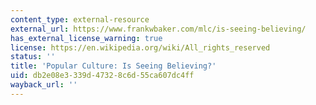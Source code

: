 ```yaml
---
content_type: external-resource
external_url: https://www.frankwbaker.com/mlc/is-seeing-believing/
has_external_license_warning: true
license: https://en.wikipedia.org/wiki/All_rights_reserved
status: ''
title: 'Popular Culture: Is Seeing Believing?'
uid: db2e08e3-339d-4732-8c6d-55ca607dc4ff
wayback_url: ''
---
```

